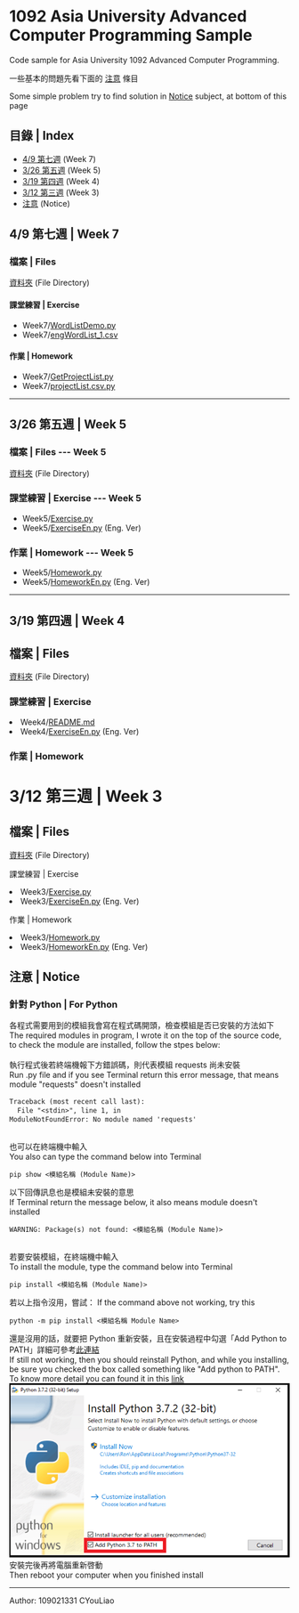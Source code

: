 # 1092 Asia University Advanced Computer Programming Sample

Code sample for Asia University 1092 Advanced Computer Programming.

一些基本的問題先看下面的 [注意](#注意--notice) 條目

Some simple problem try to find solution in [Notice](#注意--notice) subject, at bottom of this page

## 目錄 | Index

* [4/9 第七週](#49-第七週--week-7) (Week 7)
* [3/26 第五週](#326-第五週--week-5) (Week 5)
* [3/19 第四週](#319-第四週--week-4) (Week 4)
* [3/12 第三週](#312-第三週--week-3) (Week 3)
* [注意](#注意--notice) (Notice)

## 4/9 第七週 | Week 7

### 檔案 | Files

[資料夾](Week7) (File Directory)

#### 課堂練習 | Exercise

* Week7/[WordListDemo.py](Week7/WordListDemo.py)
* Week7/[engWordList_1.csv](Week7/engWordList_1.csv)

#### 作業 | Homework

* Week7/[GetProjectList.py](Week7/GetProjectList.py)
* Week7/[projectList.csv.py](Week7/projectList.csv)

---

## 3/26 第五週 | Week 5

### 檔案 | Files --- Week 5

[資料夾](Week5) (File Directory)

### 課堂練習 | Exercise --- Week 5

* Week5/[Exercise.py](Week5/Exercise.py)
* Week5/[ExerciseEn.py](Week5/ExerciseEn.py) (Eng. Ver)

### 作業 | Homework --- Week 5

* Week5/[Homework.py](Week5/Homework.py)
* Week5/[HomeworkEn.py](Week5/HomeworkEn.py) (Eng. Ver)

---

## 3/19 第四週 | Week 4
## 檔案 | Files
<a href="Week4">資料夾</a> (File Directory)

  ### 課堂練習 | Exercise
<il>
  <li>Week4/<a href="Week4/README.md">README.md</a></li>
  <li>Week4/<a href="Week5/ExerciseEn.py">ExerciseEn.py</a> (Eng. Ver)</li>
</il>
  
  ### 作業 | Homework
<il>
</il>

# 3/12 第三週 | Week 3
## 檔案 | Files
<a href="Week3">資料夾</a> (File Directory)
<il>
  <p>課堂練習 | Exercise</p>
  <li>Week3/<a href="Week5/Exercise.py">Exercise.py</a></li>
  <li>Week3/<a href="Week5/ExerciseEn.py">ExerciseEn.py</a> (Eng. Ver)</li>
  <p></p>
  <p>作業 | Homework</p>
  <li>Week3/<a href="Week5/Homework.py">Homework.py</a></li>
  <li>Week3/<a href="Week5/HomeworkEn.py">HomeworkEn.py</a> (Eng. Ver)</li>
</il>

<!-- # 3/19 第五週 | Week 5
## 檔案 | Files
<a href="Week5">資料夾</a> (File Directory)
<il>
  <p>課堂練習 | Exercise</p>
  <li>Week5/<a href="Week5/Exercise.py">Exercise.py</a></li>
  <li>Week5/<a href="Week5/ExerciseEn.py">ExerciseEn.py</a> (Eng. Ver)</li>
  <p></p>
  <p>作業 | Homework</p>
  <li>Week5/<a href="Week5/Homework.py">Homework.py</a></li>
  <li>Week5/<a href="Week5/HomeworkEn.py">HomeworkEn.py</a> (Eng. Ver)</li>
</il> -->

## 注意 | Notice
### 針對 Python | For Python
各程式需要用到的模組我會寫在程式碼開頭，檢查模組是否已安裝的方法如下
<br>
The required modules in program, I wrote it on the top of the source code, to check the module are installed, follow the stpes below:
<br>
<br>
執行程式後若終端機報下方錯誤碼，則代表模組 requests 尚未安裝
<br>
Run .py file and if you see Terminal return this error message, that means module "requests" doesn't installed
<pre><code>Traceback (most recent call last):
  File "&#60;stdin&#62;", line 1, in <module>
ModuleNotFoundError: No module named 'requests'</code></pre>
<br>
也可以在終端機中輸入
<br>
You also can type the command below into Terminal
<pre><code>pip show <模組名稱 (Module Name)></code></pre>
以下回傳訊息也是模組未安裝的意思
<br>
If Terminal return the message below, it also means module doesn't installed
<pre><code>WARNING: Package(s) not found: <模組名稱 (Module Name)></code></pre>

<br>
若要安裝模組，在終端機中輸入
<br>
To install the module, type the command below into Terminal
<pre><code>pip install <模組名稱 (Module Name)></code></pre>
若以上指令沒用，嘗試：
If the command above not working, try this
<pre><code>python -m pip install <模組名稱 Module Name></code></pre>
還是沒用的話，就要把 Python 重新安裝，且在安裝過程中勾選「Add Python to PATH」詳細可參考<a href="https://medium.com/codingbar/%E8%87%AA%E5%AD%B8python%E7%9A%84%E7%AC%AC%E9%9B%B6%E8%AA%B2-%E5%A6%82%E4%BD%95%E5%AE%89%E8%A3%9Dpython%E7%92%B0%E5%A2%83-7eeeb1642889">此連結</a>
<br>
If still not working, then you should reinstall Python, and while you installing, be sure you checked the box called something like "Add python to PATH". To know more detail you can found it in this <a href="https://datatofish.com/add-python-to-windows-path/">link</a>
<img src="imgs/0001_add_Python_to_Path.png">
<br>
安裝完後再將電腦重新啓動
<br>
Then reboot your computer when you finished install

---

Author: 109021331 CYouLiao
